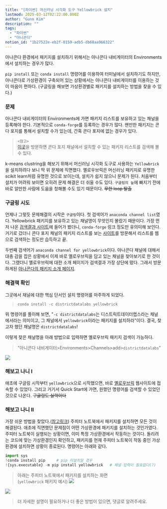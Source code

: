 ```yaml
---
title: "[파이썬] 머신러닝 시각화 도구 Yellowbrick 설치"
lastmod: 2025-03-12T02:22:00.000Z
author: "Gunn Kim"
description: ""
tags:
  - "파이썬"
  - "아니콘다"
notion_id: "1b27522e-eb2f-8159-adb5-db68aa966322"
---
```


아나콘다 환경에서 패키지를 설치하기 위해서는 아나콘다 내비게이터의 Environments에서 설치하는 경우가 많다.

`pip install` 또는 `conda install` 명령어를 이용하여 터미널에서 설치하기도 하지만, 아나콘다로 가상환경이 구축되어 있는 상황에서는 아나콘다 내비게이터를 이용하는 것이 마음이 편하다. (구글링을 해보면 가상환경별로 패키지를 설치하는 방법을 찾을 수 있다.)

### 문제

아나콘다 내비게이터의 Environments에 가면 패키지 리스트를 보유하고 있는 채널을 등록해야 한다. 기본적으로 `conda-forge`를 등록하는 경우가 많다. 왠만한 패키지는 콘다 포지를 통해서 설치할 수가 있는데, 간혹 콘다 포지에 없는 경우가 있다. 

> `<참고>` <br> [이곳](https://conda-forge.org/feedstocks/)을 방문하면 콘다 포지 채널에서 설치할 수 있는 패키지 리스트를 검색해 볼 수 있다.

k-means clustring을 해보기 위해서 머신러닝 시각화 도구로 사용하는 `Yellowbrick`을 설치하려다 보니 딱 위 문제에 직면했다. 옐로우브릭은 머신러닝 패키지로 유명한 scikit learn처럼 유명한 것으로 보이는데, 설치가 쉽지 않으니 문제가 된다. 처음부터 설치가 어려워 보이면 오히려 문제 해결은 더 쉬울 수도 있다. `구글링의 늪`에 빠지기 전에 바로 알만한 사람에 도움을 청해볼 수도 있기 때문이다. ~~무한 loop 탈출~~

### 구글링 시도

언제나 그렇듯 문제해결의 시작은 `구글링`이다.
첫 검색어가 `anaconda channel list`였다. Yellowbrick 패키지를 보유하고 있는 채널명이 무엇인지 몰랐기 때문이다.
가장 먼저 나온 [검색결과 사이트](https://docs.conda.io/projects/conda/en/latest/user-guide/concepts/channels.html)에 들어가 봤더니, `conda-forge` 링크 정도만 유의미해 보인다. 거기로 갔더니 콘다 포지 채널의 패키지 리스트를 보는 [사이트](https://conda-forge.org/feedstocks/)를 방문해서 리스트를 웹으로 검색하는 정도만 습득하고 끝.

두번째 검색어가 `anaconda channel for yellowbrick`이다. 아나콘다 채널에 대해서 대충 감을 잡은 상황에서 이제 바로 옐로우브릭을 담고 있는 채널을 찾아보기로 한 것이다. 그랬더니 옐로우브릭에 대한 소개 페이지가 검색결과 가장 상단에 떴다. 그래서 방문하게된 [아나콘다의 패키지 소개 페이지](https://anaconda.org/DistrictDataLabs/yellowbrick).

### 해결책 확인

그곳에서 채널에 대한 핵심 단서인 설치 명령어를 마주하게 되었다.

> `conda install -c districtdatalabs yellowbrick`

위 명령어를 풀이해 보면, "`-c districtdatalabs`는 디스트릭트데이터랩스라는 채널에서라는 의미이고, 그 채널에서 `yellowbrick`이라는 패키지를 설치하라"이다. 결국, 찾고자 했던 채널명은 `districtdatalabs`!

이렇게 찾은 채널명을 아래 방법으로 입력하면 옐로우브릭 패키지 검색이 가능하다.

> "아니콘다 내비게이터>Environments>Channels>add>`districtdatalabs`"

![](image2020-02-10-18-02-26.png)

### 해보고 나니 I

애초에 구글링 시작부터 `yellowbrick`으로 시작했으면, 바로 [옐로우브릭](https://www.scikit-yb.org/en/latest/) 웹사이트에 접속할 수 있었다. 그리고 거기서 Quick Start에 가면, 원했던 명령어를 검색할 수 있었던 것으로 나온다. ~~구글링도 실력이다~~

### 해보고 나니 II

가장 쉬운 방법을 찾았다.([참고링크](https://jakevdp.github.io/blog/2017/12/05/installing-python-packages-from-jupyter/)) 주피터 노트북에서 패키지를 설치하면 모든 것이 해결된다. 애초에 직면했던 문제점이 어떤 가상환경에 패키지를 설치하는 것인가였다. 주피터 노트북이 실행되는 상황이면, 이미 특정 가상환경에서 작동하는 것이다. 돌리려는 코드에 맞는 가상환경인지 확인하고, 패키지를 현재 주피터 노트북이 작동 중인 가상환경에 설치하면 상황이 종료된다. 명령어는 아래와 같다.

```python
import sys
!conda install pip     # pip 미설치일 경우
!{sys.executable} -m pip install yellowbrick   # 채널 입력이 필요없다(?)
```

> 아래는 주피터 노트북에서 패키지를 설치하는 화면  
> (`yellowbrick` 패키지 예시)
> ![](featured24-44.png)

![](/img/endpic.png)
> 더 자세한 설명이 필요하거나 더 좋은 방법이 있으면, 댓글로 알려주세요.

